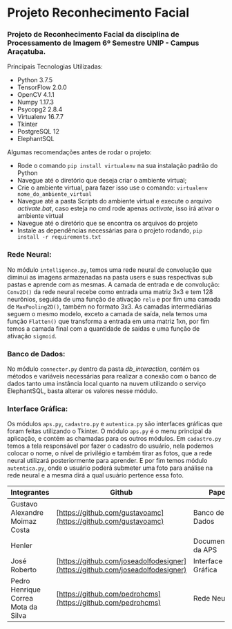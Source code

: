 # Projeto Reconhecimento Facial

### Projeto de Reconhecimento Facial da disciplina de Processamento de Imagem 6º Semestre UNIP - Campus Araçatuba.
Principais Tecnologias Utilizadas:
* Python 3.7.5
* TensorFlow 2.0.0
* OpenCV 4.1.1
* Numpy 1.17.3
* Psycopg2 2.8.4
* Virtualenv 16.7.7
* Tkinter
* PostgreSQL 12
* ElephantSQL

Algumas recomendações antes de rodar o projeto:
* Rode o comando `pip install virtualenv` na sua instalação padrão do Python
* Navegue até o diretório que deseja criar o ambiente virtual;
*  Crie o ambiente virtual, para fazer isso use o comando: `virtualenv nome_do_ambiente_virtual`
* Navegue até a pasta Scripts do ambiente virtual e execute o arquivo *activate.bat*, caso esteja no cmd rode apenas *activate*, isso irá ativar o ambiente virtual
* Navegue até o diretório que se encontra os arquivos do projeto
* Instale as dependências necessárias para o projeto rodando, `pip install -r requirements.txt`

### Rede Neural:
No módulo `intelligence.py`, temos uma rede neural de convolução que diminui as imagens armazenadas na pasta users e suas respectivas sub pastas e aprende com as mesmas. A camada de entrada e de convolução: `Conv2D()` da rede neural recebe como entrada uma matriz 3x3 e tem 128 neurônios, seguida de uma função de ativação `relu` e por fim uma camada de `MaxPooling2D()`, também no formato 3x3. As camadas intermediárias seguem o mesmo modelo, exceto a camada de saída, nela temos uma função `Flatten()` que transforma a entrada em uma matriz 1xn, por fim temos a camada final com a quantidade de saídas e uma função de ativação `sigmoid`.

### Banco de Dados:
No módulo `connector.py` dentro da pasta *db_interaction*, contém os métodos e variáveis necessárias para realizar a conexão com o banco de dados tanto uma instância local quanto na nuvem utilizando o serviço ElephantSQL, basta alterar os valores nesse módulo.

### Interface Gráfica:
Os módulos `aps.py`, `cadastro.py` e `autentica.py` são interfaces gráficas que foram feitas utilizando o Tkinter. O módulo `aps.py` é o menu principal da aplicação, e contém as chamadas para os outros módulos. Em `cadastro.py` temos a tela responsável por fazer o cadastro do usuário, nela podemos colocar o nome, o nível de privilégio e também tirar as fotos, que a rede neural utilizará posteriormente para aprender. E por fim temos módulo `autentica.py`, onde o usuário poderá submeter uma foto para análise na rede neural e a mesma dirá a qual usuário pertence essa foto.

| Integrantes | Github | Papel |
|--|--|--|
| Gustavo Alexandre Moimaz Costa | [https://github.com/gustavoamc](https://github.com/gustavoamc) | Banco de Dados |
| Henler |  | Documentação da APS |
| José Roberto  | [https://github.com/joseadolfodesigner](https://github.com/joseadolfodesigner) | Interface Gráfica |
| Pedro Henrique Correa Mota da Silva | [https://github.com/pedrohcms](https://github.com/pedrohcms) | Rede Neural |